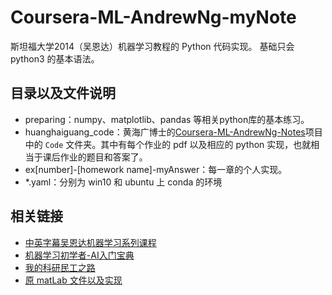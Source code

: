 # Coursera-ML-AndrewNg-myNote

  斯坦福大学2014（吴恩达）机器学习教程的 Python 代码实现。
  基础只会 python3 的基本语法。

## 目录以及文件说明

+ preparing：numpy、matplotlib、pandas 等相关python库的基本练习。
+ huanghaiguang_code：黄海广博士的[Coursera-ML-AndrewNg-Notes](https://github.com/fengdu78/Coursera-ML-AndrewNg-Notes)项目中的 `Code` 文件夹。其中有每个作业的 pdf 以及相应的 python 实现，也就相当于课后作业的题目和答案了。
+ ex[number]-[homework name]-myAnswer：每一章的个人实现。
+ \*.yaml：分别为 win10 和 ubuntu 上 conda 的环境

## 相关链接

+ [中英字幕吴恩达机器学习系列课程](https://www.bilibili.com/video/BV164411b7dx?from=search&seid=5856176897296408924)
+ [机器学习初学者-AI入门宝典](http://www.ai-start.com/)
+ [我的科研民工之路](https://mikasalee.github.io/2021/01/09/MachineLearning/)
+ [原 matLab 文件以及实现](https://github.com/Ayatans/Machine-Learning-homework)

